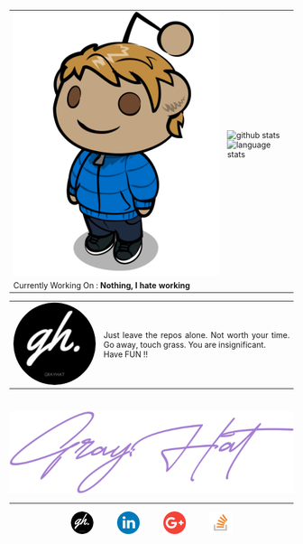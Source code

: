 <table cellpadding="0%" cellspacing="0%" border="0" align="center">
    <tr cellpadding="0%" cellspacing="0%" border="0">
        <td cellpadding="0%" cellspacing="0%" border="0" style="border-collapse:collapse;border:none" align="center">
        <img alt="GrayHat" title="GrayHat" src="anim_me.png"/>
        </td>
        <td cellpadding="0%" cellspacing="0%" border="0" style="border-collapse:collapse;border:none" align="left"><div align="left">
        <img src="https://github-readme-stats-indol-xi-95.vercel.app/api?username=GrayHat12&count_private=true&show_icons=true&theme=tokyonight&hide_border=true&bg_color=00000000" alt="github stats" title="Github Stats"/>
        <br />
        <img src="https://github-readme-stats-indol-xi-95.vercel.app/api/top-langs/?username=GrayHat12&layout=compact&count_private=true&show_icons=true&theme=tokyonight&langs_count=6&hide_border=true&bg_color=00000000" alt="language stats" title="language stats"/>
</div>
</td>
    </tr>
    <tr>
        <td colspan="2">
            <span>Currently Working On : <strong>Nothing, I hate working</strong>
        </td>
    </tr>
</table>


<table cellpadding="0%" cellspacing="0%" border="0" align="center">
    <tr cellpadding="0%" cellspacing="0%" border="0">
        <td cellpadding="0%" cellspacing="0%" border="0" style="border-collapse:collapse;border:none" align="center">
        <img style="border-radius:50%" src="/logos/website.png" title="Rahul" />
        </td>
        <td cellpadding="0%" cellspacing="0%" border="0" style="border-collapse:collapse;border:none" align="justify">Just leave the repos alone. Not worth your time. Go away, touch grass. You are insignificant. <br> Have FUN !!</td>
    </tr>
</table>

# 

<div align="center">
<img src="sign.svg" />
</div>

------------

<div align="center">
<a target="_blank" style="margin:10px" href="https://grayhat12.netlify.app/"><img style="border-radius:50%" src="/logos/website.png" width="40" alt="website" title="portfolio" /></a>
&emsp;
<a target="_blank" style="margin:10px" href="https://www.linkedin.com/in/grayhat/"><img src="/logos/linkedin.png" width="40" alt="linkedin" title="linkedin" /></a>
&emsp;
<a target="_blank" style="margin:10px" href="mailto:rahul.works.sde@gmail.com"><img src="/logos/google-plus.png" alt="google plus" title="email" width="40" /></a>
&emsp;
<a target="_blank" style="margin:10px" href="https://stackoverflow.com/users/12036506/gray-hat"><img alt="stackoverflow" title="stackoverflow gray-hat" src="/logos/stackoverflow.png" width="40" /></a>
</div>
